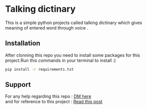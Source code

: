 # Talking dictinary

This is a simple python projects called talking dictinary which gives meaning of entered word through voice .

## Installation
After clonning this repo you need to install some packages for this project.Run this commands in your terminal to install :)

```bash
pip install -r requirements.txt
```

## Support 
For any help regarding this repo :     [DM here ](https://www.instagram.com/codefever.exe/)       
and for reference to this project : [Read this post ](https://www.instagram.com/p/CS_7Xe2FAaR/)
